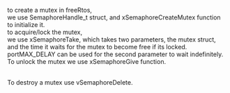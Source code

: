 to create a mutex in freeRtos,<br> we use SemaphoreHandle_t struct, and xSemaphoreCreateMutex function to initialize it. <br>to acquire/lock the mutex, <br> we use xSemaphoreTake, which takes two parameters, the mutex struct, and the time it waits for the mutex to become free if its locked. portMAX_DELAY can be used for the second parameter to wait indefinitely. <br>To unlock the mutex we use xSemaphoreGive function.

<br>To destroy a mutex use vSemaphoreDelete.

